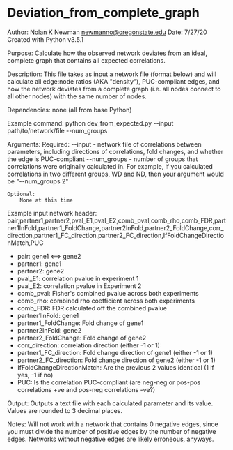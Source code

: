 # Deviation_from_complete_graph
 Author: Nolan K Newman <newmanno@oregonstate.edu>
 Date: 7/27/20
 Created with Python v3.5.1
 
 Purpose:
 Calculate how the observed network deviates from an ideal, complete graph that contains all expected correlations.

 Description: This file takes as input a network file (format below) and will calculate all edge:node ratios (AKA "density"), PUC-compliant edges, and how the network deviates from a complete graph (i.e. all nodes connect to all other nodes) with the same number of nodes.
 
 Dependencies: none (all from base Python)
 
 Example command:
	python dev_from_expected.py --input path/to/network/file --num_groups <number of groups>
	
 Arguments:
	Required: 
		--input  -  network file of correlations between parameters, including directions of correlations, fold changes, and whether the edge is PUC-compliant
		--num_groups  -  number of groups that correlations were originally calculated in. For example, if you calculated correlations in two different groups, WD and ND, then your argument would be "--num_groups 2"
		
	Optional:
		None at this time
		
 Example input network header:
	pair,partner1,partner2,pval_E1,pval_E2,comb_pval,comb_rho,comb_FDR,partner1InFold,partner1_FoldChange,partner2InFold,partner2_FoldChange,corr_direction,partner1_FC_direction,partner2_FC_direction,IfFoldChangeDirectionMatch,PUC
- pair: gene1 <==> gene2
- partner1: gene1
- partner2: gene2
- pval_E1: correlation pvalue in experiment 1
- pval_E2: correlation pvalue in Experiment 2
- comb_pval: Fisher's combined pvalue across both experiments
- comb_rho: combined rho coefficient across both experiments
- comb_FDR: FDR calculated off the combined pvalue
- partner1InFold: gene1
- partner1_FoldChange: Fold change of gene1
- partner2InFold: gene2
- partner2_FoldChange: Fold change of gene2
- corr_direction: correlation direction (either -1 or 1)
- partner1_FC_direction: Fold change direction of gene1 (either -1 or 1)
- partner2_FC_direction: Fold change direction of gene2 (either -1 or 1)    
- IfFoldChangeDirectionMatch: Are the previous 2 values identical (1 if yes, -1 if no)
- PUC: Is the correlation PUC-compliant (are neg-neg or pos-pos correlations +ve and pos-neg correlations -ve?)
			
 Output:
	Outputs a text file with each calculated parameter and its value. Values are rounded to 3 decimal places.
	
 Notes:
	Will not work with a network that contains 0 negative edges, since you must divide the number of positive edges by the number of negative edges. Networks without negative edges are likely erroneous, anyways.






	
